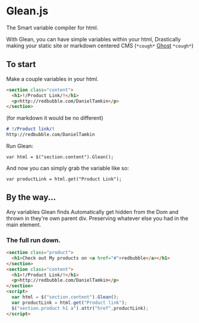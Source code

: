 # Glean.js

The Smart variable compiler for html.

With Glean, you can have simple variables within your html,
Drastically making your static site or markdown centered
CMS (`*cough*` [Ghost](https://github.com/TryGhost/Ghost) `*cough*`)

## To start
 Make a couple variables in your html.

``` html
<section class="content">
  <h1>!/Product Link/!</h1>
  <p>http://redbubble.com/DanielTamkin</p>
</section>
```
(for markdown it would be no different)
``` markdown
# !/Product link/!
http://redbubble.com/DanielTamkin
```
Run Glean:

`var html = $("section.content").Glean();`

And now you can simply grab the variable like so:

`var productLink = html.get("Product Link");`

## By the way...
Any variables Glean finds Automatically get hidden from the Dom and thrown in they're own
parent div. Preserving whatever else you had in the main element.

### The full run down.
``` html
<section class="product">
  <h1>Check out My products on <a href="#">redbubble</a></h1>
</section>
<section class="content">
  <h1>!/Product Link/!</h1>
  <p>http://redbubble.com/DanielTamkin</p>
</section>
<script>
  var html = $("section.content").Glean();
  var productLink = html.get("Product link");
  $("section.product h1 a").attr("href",productLink);
</script>
```
